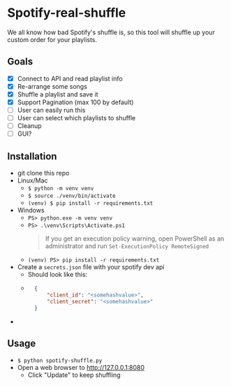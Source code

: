 # Spotify-real-shuffle

We all know how bad Spotify's shuffle is, so this tool will shuffle up your custom order for your playlists.

## Goals
- [x] Connect to API and read playlist info
- [X] Re-arrange some songs
- [X] Shuffle a playlist and save it
- [x] Support Pagination (max 100 by default)
- [ ] User can easily run this
- [ ] User can select which playlists to shuffle
- [ ] Cleanup
- [ ] GUI?

## Installation
- git clone this repo
- Linux/Mac
    - `$ python -m venv venv`
    - `$ source ./venv/bin/activate` 
    - `(venv) $ pip install -r requirements.txt`
- Windows
    - `PS> python.exe -m venv venv`
    - `PS> .\venv\Scripts\Activate.ps1`
        > If you get an execution policy warning, open PowerShell as an administrator and run `Set-ExecutionPolicy RemoteSigned`
    - `(venv) PS> pip install -r requirements.txt`
- Create a `secrets.json` file with your spotify dev api
    - Should look like this:
    - ```json
        {
            "client_id": "<somehashvalue>",
            "client_secret": "<somehashvalue>"
        }
      ```
- 
## Usage
- `$ python spotify-shuffle.py`
- Open a web browser to http://127.0.0.1:8080 
    - Click "Update" to keep shuffling

